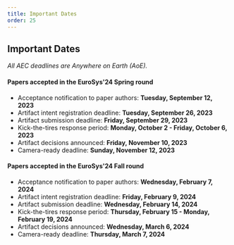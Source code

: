 ```yaml
---
title: Important Dates
order: 25
---
```



## Important Dates

*All AEC deadlines are Anywhere on Earth (AoE).*

#### Papers accepted in the EuroSys'24 Spring round
- Acceptance notification to paper authors: **Tuesday, September 12, 2023**
- Artifact intent registration deadline: **Tuesday, September 26, 2023**
- Artifact submission deadline: **Friday, September 29, 2023**
- Kick-the-tires response period: **Monday, October 2  - Friday, October 6, 2023**
- Artifact decisions announced: **Friday, November 10, 2023**
- Camera-ready deadline: **Sunday, November 12, 2023**

#### Papers accepted in the EuroSys'24 Fall round
- Acceptance notification to paper authors: **Wednesday, February 7, 2024**
- Artifact intent registration deadline: **Friday, February 9, 2024**
- Artifact submission deadline: **Wednesday, February 14, 2024**
- Kick-the-tires response period: **Thursday, February 15 - Monday, February 19, 2024**
- Artifact decisions announced: **Wednesday, March 6, 2024**
- Camera-ready deadline: **Thursday, March 7, 2024**
